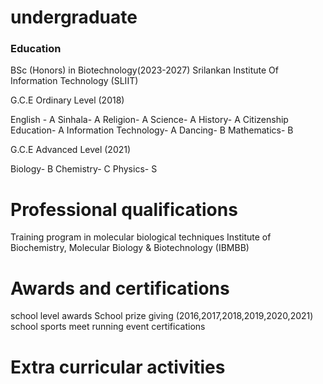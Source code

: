 # undergraduate

### Education
BSc (Honors) in Biotechnology(2023-2027)
Srilankan Institute Of Information Technology (SLIIT)

G.C.E Ordinary Level (2018)

English -                 A
Sinhala-                  A
Religion-                 A 
Science-                  A
History-                  A 
Citizenship Education-    A
Information Technology-   A
Dancing-                  B
Mathematics-              B

G.C.E Advanced Level (2021)

Biology-    B
Chemistry-  C
Physics-    S

# Professional qualifications
Training program in molecular  biological techniques 
Institute of Biochemistry, Molecular Biology & Biotechnology (IBMBB)

# Awards and certifications
school level awards
School prize giving  (2016,2017,2018,2019,2020,2021)
school sports meet running event certifications

# Extra curricular activities
